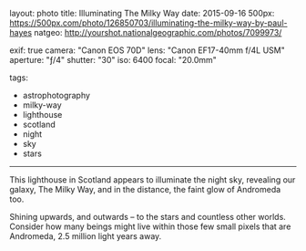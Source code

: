 layout: photo
title: Illuminating The Milky Way
date: 2015-09-16
500px: https://500px.com/photo/126850703/illuminating-the-milky-way-by-paul-hayes
natgeo: http://yourshot.nationalgeographic.com/photos/7099973/

exif: true
camera: "Canon EOS 70D"
lens: "Canon EF17-40mm f/4L USM"
aperture: "ƒ/4"
shutter: "30"
iso: 6400
focal: "20.0mm"

tags:
  - astrophotography
  - milky-way
  - lighthouse
  - scotland
  - night
  - sky
  - stars
---

This lighthouse in Scotland appears to illuminate the night sky, revealing our galaxy, The Milky Way, and in the distance, the faint glow of Andromeda too.

Shining upwards, and outwards – to the stars and countless other worlds. Consider how many beings might live within those few small pixels that are Andromeda, 2.5 million light years away.
